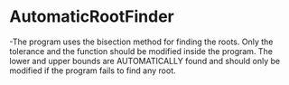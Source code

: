 # AutomaticRootFinder

-The program uses the bisection method for finding the roots. Only the tolerance and the function should be modified inside the program.
The lower and upper bounds are AUTOMATICALLY found and should only be modified if the program fails to find any root. 
